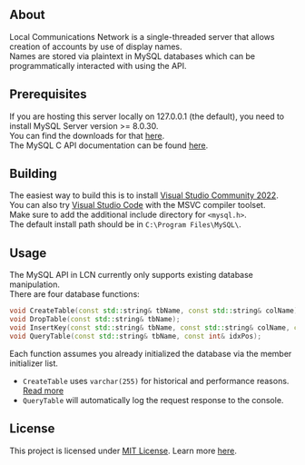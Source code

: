 ## About
Local Communications Network is a single-threaded server that allows creation of accounts by use of display names. </br>
Names are stored via plaintext in MySQL databases which can be programmatically interacted with using the API. </br>

## Prerequisites
If you are hosting this server locally on 127.0.0.1 (the default), you need to install MySQL Server version >= 8.0.30. </br>
You can find the downloads for that [here](https://dev.mysql.com/downloads/). </br>
The MySQL C API documentation can be found [here](https://dev.mysql.com/doc/c-api/8.0/en/c-api-basic-interface.html). </br>

## Building
The easiest way to build this is to install [Visual Studio Community 2022](https://visualstudio.microsoft.com/downloads/). </br>
You can also try [Visual Studio Code](https://code.visualstudio.com/docs/cpp/config-msvc) with the MSVC compiler toolset. </br>
Make sure to add the additional include directory for `<mysql.h>`. </br>
The default install path should be in `C:\Program Files\MySQL\`. </br>

## Usage
The MySQL API in LCN currently only supports existing database manipulation. </br>
There are four database functions: </br>
```cpp
void CreateTable(const std::string& tbName, const std::string& colName);
void DropTable(const std::string& tbName);
void InsertKey(const std::string& tbName, const std::string& colName, const std::string& idxData);
void QueryTable(const std::string& tbName, const int& idxPos);
```
Each function assumes you already initialized the database via the member initializer list. </br>
- `CreateTable` uses `varchar(255)` for historical and performance reasons. [Read more](https://stackoverflow.com/questions/1217466)
- `QueryTable` will automatically log the request response to the console.

## License
This project is licensed under [MIT License](https://github.com/eepsite/lcn/blob/master/LICENSE). Learn more [here](https://choosealicense.com/licenses/mit/).
